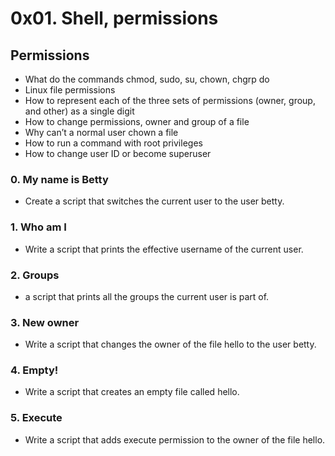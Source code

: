 # 0x01. Shell, permissions

## Permissions
* What do the commands chmod, sudo, su, chown, chgrp do
* Linux file permissions
* How to represent each of the three sets of permissions (owner, group, and other) as a single digit
* How to change permissions, owner and group of a file
* Why can’t a normal user chown a file
* How to run a command with root privileges
* How to change user ID or become superuser

### 0. My name is Betty
* Create a script that switches the current user to the user betty.

### 1. Who am I
* Write a script that prints the effective username of the current user.

### 2. Groups
*  a script that prints all the groups the current user is part of.

### 3. New owner
* Write a script that changes the owner of the file hello to the user betty.

### 4. Empty!
* Write a script that creates an empty file called hello.

### 5. Execute
* Write a script that adds execute permission to the owner of the file hello.

